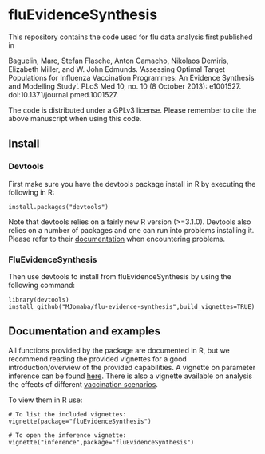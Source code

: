 # fluEvidenceSynthesis

This repository contains the code used for flu data analysis first published in

Baguelin, Marc, Stefan Flasche, Anton Camacho, Nikolaos Demiris, Elizabeth Miller, and W. John Edmunds. ‘Assessing Optimal Target Populations for Influenza Vaccination Programmes: An Evidence Synthesis and Modelling Study’. PLoS Med 10, no. 10 (8 October 2013): e1001527. doi:10.1371/journal.pmed.1001527.

The code is distributed under a GPLv3 license. Please remember to cite the above manuscript when using this code.

## Install

### Devtools

First make sure you have the devtools package install in R by executing the following in R:

```{r}
install.packages("devtools")
```

Note that devtools relies on a fairly new R version (>=3.1.0). Devtools also relies on a number of packages and one can run into problems installing it. Please refer to their [documentation](https://github.com/hadley/devtools) when encountering problems.

### FluEvidenceSynthesis

Then use devtools to install from fluEvidenceSynthesis by using the following command:

```{r}
library(devtools)
install_github("MJomaba/flu-evidence-synthesis",build_vignettes=TRUE)
```

## Documentation and examples

All functions provided by the package are documented in R, but we recommend reading the provided vignettes for a good introduction/overview of the provided capabilities. A vignette on parameter inference can be found [here](http://blackedder.github.io/flu-evidence-synthesis/inference.html). There is also a vignette available on analysis the effects of different [vaccination scenarios](http://blackedder.github.io/flu-evidence-synthesis/vaccination.html).

To view them in R use:

```{r}
# To list the included vignettes:
vignette(package="fluEvidenceSynthesis")

# To open the inference vignette:
vignette("inference",package="fluEvidenceSynthesis")
```
